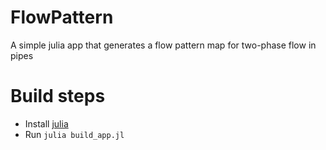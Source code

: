 # FlowPattern
A simple julia app that generates a flow pattern map for two-phase flow in pipes

# Build steps

* Install [julia](https://julialang.org/downloads/)
* Run `julia build_app.jl`
